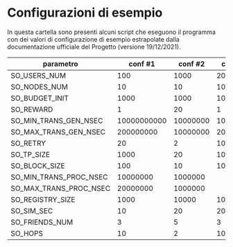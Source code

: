 # Configurazioni di esempio

In questa cartella sono presenti alcuni script che eseguono il programma con dei valori di configurazione di esempio
estrapolate dalla documentazione ufficiale del Progetto (versione 19/12/2021).

| parametro              | conf #1     | conf #2  | conf #3  |
|------------------------|-------------|----------|----------|
| SO_USERS_NUM           | 100         | 1000     | 20       |
| SO_NODES_NUM           | 10          | 10       | 10       |
| SO_BUDGET_INIT         | 1000        | 1000     | 10000    |
| SO_REWARD              | 1           | 20       | 1        |
| SO_MIN_TRANS_GEN_NSEC  | 10000000000 | 10000000 | 10000000 |
| SO_MAX_TRANS_GEN_NSEC  | 200000000   | 10000000 | 20000000 |
| SO_RETRY               | 20          | 2        | 10       |
| SO_TP_SIZE             | 1000        | 20       | 100      |
| SO_BLOCK_SIZE          | 100         | 10       | 10       |
| SO_MIN_TRANS_PROC_NSEC | 10000000    | 1000000  |          |
| SO_MAX_TRANS_PROC_NSEC | 20000000    | 1000000  |          |
| SO_REGISTRY_SIZE       | 1000        | 10000    | 1000     |
| SO_SIM_SEC             | 10          | 20       | 20       |
| SO_FRIENDS_NUM         | 3           | 5        | 3        |
| SO_HOPS                | 10          | 2        | 10       |
